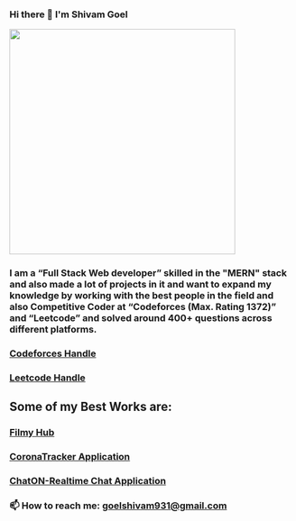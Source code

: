 ### Hi there 👋 I'm Shivam Goel   

<img align="center" width="400px" src="https://i.ibb.co/h8SvJ31/Casual-Image-med.jpg">


### I am  a  “Full Stack Web developer” skilled in the "MERN" stack and also made a lot of projects in it and want to expand my knowledge by working with the best people in the field and also Competitive Coder at “Codeforces (Max. Rating 1372)” and “Leetcode” and solved around 400+ questions across different platforms.

### [Codeforces Handle](https://codeforces.com/profile/shivam931) <br>
### [Leetcode Handle](https://leetcode.com/goelshivam931/)

## Some of my Best Works are:

### [Filmy Hub](https://github.com/goelshivam931/Filmy-Hub-App) <br>
### [CoronaTracker Application](https://github.com/goelshivam931/CoronaTrackerApp) <br>
### [ChatON-Realtime Chat Application ](https://github.com/goelshivam931/ChatON-Realtime-Chat-App) <br>

### 📫 How to reach me: goelshivam931@gmail.com




<!--
**goelshivam931/goelshivam931** is a ✨ _special_ ✨ repository because its `README.md` (this file) appears on your GitHub profile.

Here are some ideas to get you started:

- 🔭 I’m currently working on ...
- 🌱 I’m currently learning ...
- 👯 I’m looking to collaborate on ...
- 🤔 I’m looking for help with ...
- 💬 Ask me about ...
- 📫 How to reach me: ...
- 😄 Pronouns: ...
- ⚡ Fun fact: ...
-->
